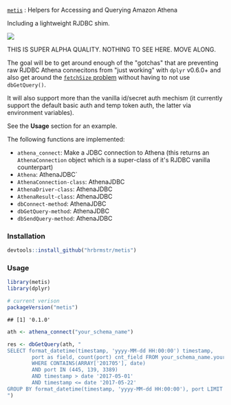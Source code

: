 
[`metis`](https://en.wikipedia.org/wiki/Metis_(mythology)) : Helpers for Accessing and Querying Amazon Athena

Including a lightweight RJDBC shim.

![](https://upload.wikimedia.org/wikipedia/commons/thumb/5/53/Winged_goddess_Louvre_F32.jpg/300px-Winged_goddess_Louvre_F32.jpg)

THIS IS SUPER ALPHA QUALITY. NOTHING TO SEE HERE. MOVE ALONG.

The goal will be to get around enough of the "gotchas" that are preventing raw RJDBC Athena connecitons from "just working" with `dplyr` v0.6.0+ and also get around the [`fetchSize` problem](https://www.reddit.com/r/aws/comments/6aq22b/fetchsize_limit/) without having to not use `dbGetQuery()`.

It will also support more than the vanilla id/secret auth mechism (it currently support the default basic auth and temp token auth, the latter via environment variables).

See the **Usage** section for an example.

The following functions are implemented:

-   `athena_connect`: Make a JDBC connection to Athena (this returns an `AthenaConnection` object which is a super-class of it's RJDBC vanilla counterpart)
-   `Athena`: AthenaJDBC\`
-   `AthenaConnection-class`: AthenaJDBC
-   `AthenaDriver-class`: AthenaJDBC
-   `AthenaResult-class`: AthenaJDBC
-   `dbConnect-method`: AthenaJDBC
-   `dbGetQuery-method`: AthenaJDBC
-   `dbSendQuery-method`: AthenaJDBC

### Installation

``` r
devtools::install_github("hrbrmstr/metis")
```

### Usage

``` r
library(metis)
library(dplyr)

# current verison
packageVersion("metis")
```

    ## [1] '0.1.0'

``` r
ath <- athena_connect("your_schema_name")

res <- dbGetQuery(ath, "
SELECT format_datetime(timestamp, 'yyyy-MM-dd HH:00:00') timestamp,
        port as field, count(port) cnt_field FROM your_schema_name.your_table_name
        WHERE CONTAINS(ARRAY['201705'], date)
        AND port IN (445, 139, 3389)
        AND timestamp > date '2017-05-01'
        AND timestamp <= date '2017-05-22'
GROUP BY format_datetime(timestamp, 'yyyy-MM-dd HH:00:00'), port LIMIT 1000000
")
```
